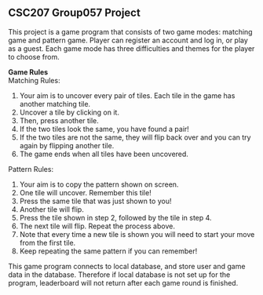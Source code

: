 ## CSC207 Group057 Project

This project is a game program that consists of two game modes: matching game and pattern game. Player can register an account and log in, or play as a guest. Each game mode has three difficulties and themes for the player to choose from. 

**Game Rules**\
Matching Rules:
1. Your aim is to uncover every pair of tiles. Each tile in the game has another matching tile.
2. Uncover a tile by clicking on it.
3. Then, press another tile.
4. If the two tiles look the same, you have found a pair!
5. If the two tiles are not the same, they will flip back over and you can try again by flipping another tile.
6. The game ends when all tiles have been uncovered. 

Pattern Rules:
1. Your aim is to copy the pattern shown on screen.
2. One tile will uncover. Remember this tile!
3. Press the same tile that was just shown to you!
4. Another tile will flip.
5. Press the tile shown in step 2, followed by the tile in step 4.
6. The next tile will flip. Repeat the process above.
7. Note that every time a new tile is shown you will need to start your move from the first tile. 
8. Keep repeating the same pattern if you can remember!

This game program connects to local database, and store user and game data in the database. Therefore if local database is not set up for the program, leaderboard will not return after each game round is finished. 

